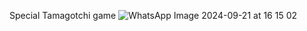 Special Tamagotchi game
![WhatsApp Image 2024-09-21 at 16 15 02](https://github.com/user-attachments/assets/ab4d8545-1d96-4817-ae42-79ee827924b3)
